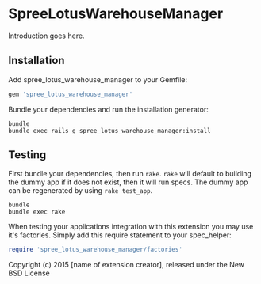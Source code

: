SpreeLotusWarehouseManager
==========================

Introduction goes here.

Installation
------------

Add spree_lotus_warehouse_manager to your Gemfile:

```ruby
gem 'spree_lotus_warehouse_manager'
```

Bundle your dependencies and run the installation generator:

```shell
bundle
bundle exec rails g spree_lotus_warehouse_manager:install
```

Testing
-------

First bundle your dependencies, then run `rake`. `rake` will default to building the dummy app if it does not exist, then it will run specs. The dummy app can be regenerated by using `rake test_app`.

```shell
bundle
bundle exec rake
```

When testing your applications integration with this extension you may use it's factories.
Simply add this require statement to your spec_helper:

```ruby
require 'spree_lotus_warehouse_manager/factories'
```

Copyright (c) 2015 [name of extension creator], released under the New BSD License
